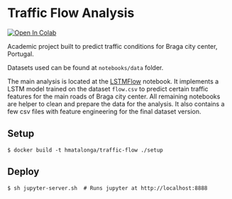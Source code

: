 # Traffic Flow Analysis

[![Open In Colab](https://colab.research.google.com/assets/colab-badge.svg)](https://colab.research.google.com/github/hmatalonga/traffic-flow/blob/master/notebooks/LSTMFlow.ipynb)

Academic project built to predict traffic conditions for Braga city center, Portugal.

Datasets used can be found at `notebooks/data` folder.

The main analysis is located at the [LSTMFlow](notebooks/LSTMFlow.ipynb) notebook. It implements a LSTM model trained on the dataset `flow.csv` to predict certain traffic features for the main roads of Braga city center. All remaining notebooks are helper to clean and prepare the data for the analysis. It also contains a few csv files with feature engineering for the final dataset version.

## Setup
```shell
$ docker build -t hmatalonga/traffic-flow ./setup
```

## Deploy
```shell
$ sh jupyter-server.sh  # Runs jupyter at http://localhost:8888
```
